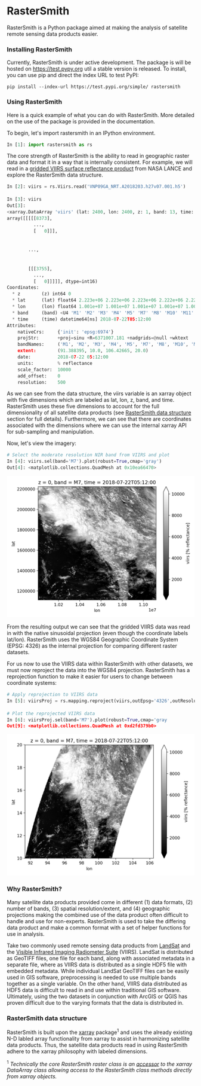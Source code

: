 # RasterSmith
RasterSmith is a Python package aimed at making the analysis of satellite remote sensing data products easier.

### Installing RasterSmith
Currently, RasterSmith is under active development. The package is will be hosted on https://test.pypy.org util a stable version is released. To install, you can use pip and direct the index URL to test PyPI:

```
pip install --index-url https://test.pypi.org/simple/ rastersmith
```

<!-- #### Dependencies -->


### Using RasterSmith
Here is a quick example of what you can do with RasterSmith. More detailed on the use of the package is provided in the documentation.

To begin, let's import rastersmith in an IPython environment.

```python
In [1]: import rastersmith as rs
```

The core strength of RasterSmith is the ability to read in geographic raster data and format it in a way that is internally consistent. For example, we will read in a [gridded VIIRS surface reflectance product](https://earthdata.nasa.gov/earth-observation-data/near-real-time/download-nrt-data/viirs-nrt) from NASA LANCE and explore the RasterSmith data structure.

```python
In [2]: viirs = rs.Viirs.read('VNP09GA_NRT.A2018203.h27v07.001.h5')

In [3]: viirs
Out[3]:
<xarray.DataArray 'viirs' (lat: 2400, lon: 2400, z: 1, band: 13, time: 1)>
array([[[[[8373],
          ...,
          [   0]]],


        ...,


        [[[3755],
          ...,
          [   0]]]]], dtype=int16)
Coordinates:
  * z        (z) int64 0
  * lat      (lat) float64 2.223e+06 2.223e+06 2.223e+06 2.222e+06 2.222e+06 ...
  * lon      (lon) float64 1.001e+07 1.001e+07 1.001e+07 1.001e+07 1.001e+07 ...
  * band     (band) <U4 'M1' 'M2' 'M3' 'M4' 'M5' 'M7' 'M8' 'M10' 'M11' 'I1' ...
  * time     (time) datetime64[ns] 2018-07-22T05:12:00
Attributes:
    nativeCrs:     {'init': 'epsg:6974'}
    projStr:       +proj=sinu +R=6371007.181 +nadgrids=@null +wktext
    bandNames:     ('M1', 'M2', 'M3', 'M4', 'M5', 'M7', 'M8', 'M10', 'M11', '...
    extent:        (91.388395, 10.0, 106.42665, 20.0)
    date:          2018-07-22 05:12:00
    units:         % reflectance
    scale_factor:  10000
    add_offset:    0
    resolution:    500
```

As we can see from the data structure, the  viirs variable is an xarray object with five dimensions which are labeled as lat, lon, z, band, and time. RasterSmith uses these five dimensions to account for the full dimensionality of all satellite data products (see [RasterSmith data structure](#rastersmith-data-structure) section for full details). Furthermore, we can see that there are coordinates associated with the dimensions where we can use the internal xarray API for sub-sampling and manipulation.

Now, let's view the imagery:

```python
# Select the moderate resolution NIR band from VIIRS and plot
In [4]: viirs.sel(band='M7').plot(robust=True,cmap='gray')
Out[4]: <matplotlib.collections.QuadMesh at 0x10ea66470>
```
![alt text](./docs/figures/viirs_m7_sinusoidal.png)

From the resulting output we can see that the gridded VIIRS data was read in with the native sinusoidal projection (even though the coordinate labels lat/lon). RasterSmith uses the WGS84 Geographic Coordinate System (EPSG: 4326) as the internal projection for comparing different raster datasets.

For us now to use the VIIRS data within RasterSmith with other datasets, we must now reproject the data into the WGS84 projection. RasterSmith has a reprojection function to make it easier for users to change between coordinate systems:

```python
# Apply reprojection to VIIRS data
In [5]: viirsProj = rs.mapping.reproject(viirs,outEpsg='4326',outResolution=500)

# Plot the reprojected VIIRS data
In [6]: viirsProj.sel(band='M7').plot(robust=True,cmap='gray
Out[9]: <matplotlib.collections.QuadMesh at 0xd2fd379b0>
```
![alt text](./docs/figures/viirs_m7_wgs84.png)

### Why RasterSmith?
Many satellite data products provided come in different (1) data formats, (2) number of bands, (3) spatial resolution/extent, and (4) geographic projections making the combined use of the data product often difficult to handle and use for non-experts. RasterSmith is used to take the differing data product and make a common format with a set of helper functions for use in analysis.

Take two commonly used remote sensing data products from [LandSat](https://landsat.usgs.gov/) and the [Visible Infrared Imaging Radiometer Suite](https://jointmission.gsfc.nasa.gov/viirs.html) (VIIRS). LandSat is distributed as GeoTIFF files, one file for each band, along with associated metadata in a separate file, where as VIIRS data is distributed as a single HDF5 file with embedded metadata. While individual LandSat GeoTIFF files can be easily used in GIS software, preprocessing is needed to use multiple bands together as a single variable. On the other hand, VIIRS data distributed as HDF5 data is difficult to read in and use within traditional GIS software. Ultimately, using the two datasets in conjunction with ArcGIS or QGIS has proven difficult due to the varying formats that the data is distributed in.

<!-- Furthermore, many satellite data products are provided to users as level-2 swath data (i.e. un-gridded data arrays) with varying levels of geographic information making the use of such data even more difficult to use within a GIS environment. For example, the [Advanced Technology Microwave Sounder](https://jointmission.gsfc.nasa.gov/atms.html) (ATMS) is provided by NOAA as swath data with -->

### RasterSmith data structure
RasterSmith is built upon the [xarray](http://xarray.pydata.org/en/stable/) package<sup>1</sup> and uses the already existing N-D labled array functionality from xarray to assist in harmonizing satellite data products. Thus, the satellite data products read in using RasterSmith adhere to the xarray philosophy with labeled dimensions.


<sup>1</sup> *Technically the core RasterSmith raster class is an [accessor](http://xarray.pydata.org/en/latest/generated/xarray.register_dataset_accessor.html#xarray.register_dataset_accessor) to the xarray DataArray class allowing access to the RasterSmith class methods directly from xarray objects.*

